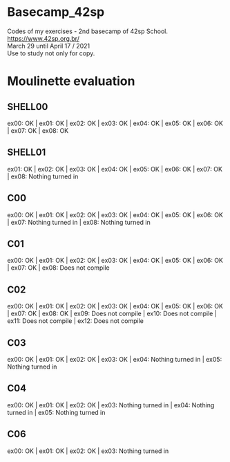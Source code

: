 # Basecamp_42sp
Codes of my exercises - 2nd basecamp of 42sp School.<br>
https://www.42sp.org.br/ <br>
March 29 until April 17 / 2021 <br>
Use to study not only for copy.

# Moulinette evaluation
## SHELL00
ex00: OK | ex01: OK | ex02: OK | ex03: OK | ex04: OK | ex05: OK | ex06: OK | ex07: OK | ex08: OK

## SHELL01
ex01: OK | ex02: OK | ex03: OK | ex04: OK | ex05: OK | ex06: OK | ex07: OK | ex08: Nothing turned in

## C00
ex00: OK | ex01: OK | ex02: OK | ex03: OK | ex04: OK | ex05: OK | ex06: OK | ex07: Nothing turned in | ex08: Nothing turned in

## C01
ex00: OK | ex01: OK | ex02: OK | ex03: OK | ex04: OK | ex05: OK | ex06: OK | ex07: OK | ex08: Does not compile

## C02
ex00: OK | ex01: OK | ex02: OK | ex03: OK | ex04: OK | ex05: OK | ex06: OK | ex07: OK | ex08: OK | ex09: Does not compile | ex10: Does not compile | ex11: Does not compile | ex12: Does not compile

## C03
ex00: OK | ex01: OK | ex02: OK | ex03: OK | ex04: Nothing turned in | ex05: Nothing turned in

## C04
ex00: OK | ex01: OK | ex02: OK | ex03: Nothing turned in | ex04: Nothing turned in | ex05: Nothing turned in

## C06
ex00: OK | ex01: OK | ex02: OK | ex03: Nothing turned in
